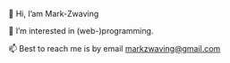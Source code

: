 👋 Hi, I’am Mark-Zwaving

👀 I’m interested in (web-)programming. 

📫 Best to reach me is by email markzwaving@gmail.com

<!---
Mark-Zwaving/Mark-Zwaving is a ✨ special ✨ repository because its `README.md` (this file) appears on your GitHub profile.
You can click the Preview link to take a look at your changes.

- 🌱 I’m currently learning ...
- 💞️ I’m looking to collaborate on ..


oke TODO
--->
